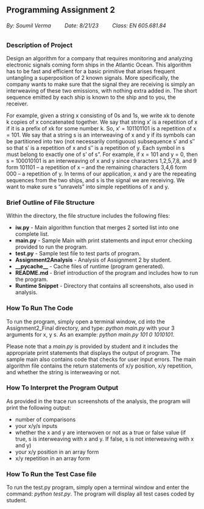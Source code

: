 ## Programming Assignment 2
###### By: Soumil Verma  &ensp;&ensp;&ensp;&ensp;     Date: 8/21/23 &ensp;&ensp;&ensp;&ensp; Class: EN 605.681.84

### Description of Project

<p>Design an algorithm for a company that requires monitoring and analyzing electronic signals coming form ships in the Atlantic Ocean. This algorithm has to be fast and efficient for a basic primitive that arises frequent untangling a superposition of 2 known signals. More specifically, the company wants to make sure that the signal they are receiving is simply an interweaving of these two emissions, with nothing extra added in. The short sequence emitted by each ship is known to the ship and to you, the receiver. 
</p>

<p>For example, given a string x consisting of 0s and 1s, we write xk to denote k copies of x concatenated together. We say that string x′ is a repetition of x if it is a prefix of xk for some number k. So, x′ = 101101101 is a repetition of x = 101. We say that a string s is an interweaving of x and y if its symbols can be partitioned into two (not necessarily contiguous) subsequence s′ and s′′ so that s′ is a repetition of x and s′′ is a repetition of y. Each symbol in s must belong to exactly one of s’ of s”. For example, if x = 101 and y = 0, then s = 100010101 is an interweaving of x and y since characters 1,2,5,7,8, and 9 form 101101 – a repetition of x – and the remaining characters 3,4,6 form 000 – a repetition of y. In terms of our application, x and y are the repeating sequences from the two ships, and s is the signal we are receiving. We want to make sure s “unravels” into  simple repetitions of x and y. 
</p>

### Brief Outline of File Structure

<p>Within the directory, the file structure includes the following files:</p>

<ul>
    <li><strong>iw.py</strong> - Main algorithm function that merges 2 sorted list into one complete list. </li>
    <li><strong>main.py</strong> - Sample Main with print statements and input error checking provided to run the program.</li>
    <li><strong>test.py</strong> - Sample test file to test parts of program.</li>
    <li><strong>Assignment2Analysis</strong> - Analysis of Assignment 2 by student.</li>
    <li><strong>__pycache__</strong> - Cache files of runtime (program generated).</li>
    <li><strong>README.md</strong> - Brief introduction of the program and includes how to run the program.</li>
    <li><strong>Runtime Snippet</strong> - Directory that contains all screenshots, also used in analysis.</li>
</ul>

### How To Run The Code

<p>To run the program, simply open a terminal window, cd into the Assignment2_Final directory, and type: <em>python main.py</em> with your 3 arguments for x, y s. As an example: <em>python main.py 101 0 1010101</em>.</p>

<p>Please note that a <em>main.py</em> is provided by student and it includes the appropriate print statements that displays the output of program. The sample main also contains code that checks for user input errors. The main algorithm file contains the return statements of x/y position, x/y repetition, and whether the string is interweaving or not.</p>

### How To Interpret the Program Output

<p>As provided in the trace run screenshots of the analysis, the program will print the following output:
 <ul>
  <li>number of comparisons</li>
  <li>your x/y/s inputs</li>
  <li>whether the x and y are interwoven or not as a true or false value (if true, s is interweaving with x and y. If false, s is not interweaving with x and y)</li>
  <li>your x/y position in an array form</li>
  <li>x/y repetition in an array form</li>
 </ul>
</p>

### How To Run the Test Case file

<p>To run the test.py program, simply open a terminal window and enter the command: <em>python test.py</em>. The program will display all test cases coded by student.</p>